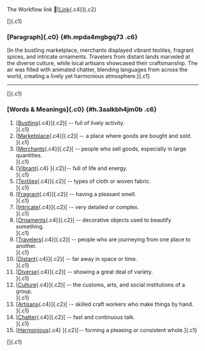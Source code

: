 The Workflow link
👏[[Link](https://www.google.com/url?q=http://www.google.com&sa=D&source=editors&ust=1755891027895696&usg=AOvVaw1o_7G0JWOtI1jGJV0-vQEh){.c4}]{.c2}

[]{.c1}

### [Paragraph]{.c0} {#h.mpda4mgbgq73 .c6}

[In the bustling marketplace, merchants displayed vibrant textiles,
fragrant spices, and intricate ornaments. Travelers from distant lands
marveled at the diverse culture, while local artisans showcased their
craftsmanship. The air was filled with animated chatter, blending
languages from across the world, creating a lively yet harmonious
atmosphere.]{.c1}

------------------------------------------------------------------------

[]{.c1}

### [Words & Meanings]{.c0} {#h.3aalkbh4jm0b .c6}

1.  [[Bustling](https://www.google.com/url?q=http://www.google.com&sa=D&source=editors&ust=1755891027896341&usg=AOvVaw0KiptlxDh6joIyzroX_7JF){.c4}]{.c2}[ --
    full of lively activity.\
    ]{.c1}
2.  [[Marketplace](https://www.google.com/url?q=http://www.google.com&sa=D&source=editors&ust=1755891027896480&usg=AOvVaw2TXkKUw8RhoIH9fuUNTiEX){.c4}]{.c2}[ --
    a place where goods are bought and sold.\
    ]{.c1}
3.  [[Merchants](https://www.google.com/url?q=http://www.google.com&sa=D&source=editors&ust=1755891027896598&usg=AOvVaw2iNx5AlQSYhTUDQh4b4EC4){.c4}]{.c2}[ --
    people who sell goods, especially in large quantities.\
    ]{.c1}
4.  [[Vibrant](https://www.google.com/url?q=http://www.google.com&sa=D&source=editors&ust=1755891027896726&usg=AOvVaw1mZ8w374-YvTPO8QHHC4GZ){.c4}
    ]{.c2}[-- full of life and energy.\
    ]{.c1}
5.  [[Textiles](https://www.google.com/url?q=http://www.google.com&sa=D&source=editors&ust=1755891027896822&usg=AOvVaw0gw-tD87IUQQ2Yn0mBsAi4){.c4}]{.c2}[ --
    types of cloth or woven fabric.\
    ]{.c1}
6.  [[Fragrant](https://www.google.com/url?q=http://www.google.com&sa=D&source=editors&ust=1755891027896923&usg=AOvVaw3h7v3EYmLd6OHnfR1vcxOW){.c4}]{.c2}[ --
    having a pleasant smell.\
    ]{.c1}
7.  [[Intricate](https://www.google.com/url?q=http://www.google.com&sa=D&source=editors&ust=1755891027897019&usg=AOvVaw0-WNOCxS_uuZK-5v2zcWIw){.c4}]{.c2}[ --
    very detailed or complex.\
    ]{.c1}
8.  [[Ornaments](https://www.google.com/url?q=http://www.google.com&sa=D&source=editors&ust=1755891027897115&usg=AOvVaw0_IVhmyvZ8YchCWKrjBoP8){.c4}]{.c2}[ --
    decorative objects used to beautify something.\
    ]{.c1}
9.  [[Travelers](https://www.google.com/url?q=http://www.google.com&sa=D&source=editors&ust=1755891027897228&usg=AOvVaw3RgyjNfxv56xo7QXZtbLZZ){.c4}]{.c2}[ --
    people who are journeying from one place to another.\
    ]{.c1}
10. [[Distant](https://www.google.com/url?q=http://www.google.com&sa=D&source=editors&ust=1755891027897345&usg=AOvVaw0n742yEfLJTJkqc4cjZZ6Q){.c4}]{.c2}[ --
    far away in space or time.\
    ]{.c1}
11. [[Diverse](https://www.google.com/url?q=http://www.google.com&sa=D&source=editors&ust=1755891027897469&usg=AOvVaw2gBGnuZdK3auGXKcO4R3-x){.c4}]{.c2}[ --
    showing a great deal of variety.\
    ]{.c1}
12. [[Culture](https://www.google.com/url?q=http://www.google.com&sa=D&source=editors&ust=1755891027897573&usg=AOvVaw2_L-m5gziMykynqSCT-EPS){.c4}]{.c2}[ --
    the customs, arts, and social institutions of a group.\
    ]{.c1}
13. [[Artisans](https://www.google.com/url?q=http://www.google.com&sa=D&source=editors&ust=1755891027897695&usg=AOvVaw3_WKvLPwVhvMMnony1izGS){.c4}]{.c2}[ --
    skilled craft workers who make things by hand.\
    ]{.c1}
14. [[Chatter](https://www.google.com/url?q=http://www.google.com&sa=D&source=editors&ust=1755891027897817&usg=AOvVaw2r9wu1KXCppC73r2DmsKgN){.c4}]{.c2}[ --
    fast and continuous talk.\
    ]{.c1}
15. [[Harmonious](https://www.google.com/url?q=http://www.google.com&sa=D&source=editors&ust=1755891027897942&usg=AOvVaw0cr_x6I1TrhglZIxYqC5gS){.c4}
    ]{.c2}[-- forming a pleasing or consistent whole.]{.c1}

[]{.c1}
